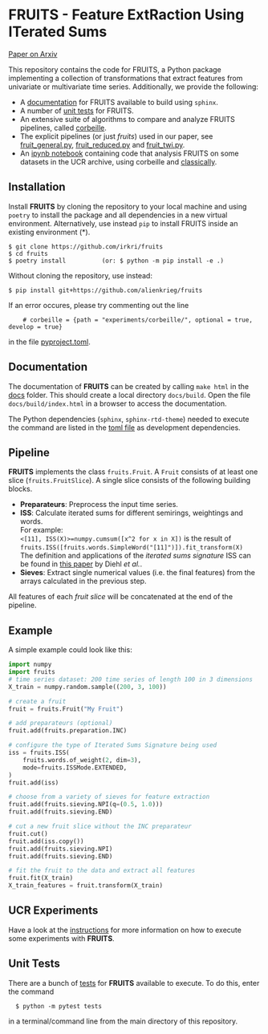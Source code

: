 # FRUITS - **F**eature Ext**R**action **U**sing **IT**erated **S**ums

[Paper on Arxiv](https://arxiv.org/abs/2311.14549)

This repository contains the code for FRUITS, a Python package implementing a collection of
transformations that extract features from univariate or multivariate time series. Additionally, we
provide the following:

- A [documentation](docs) for FRUITS available to build using `sphinx`.
- A number of [unit tests](tests) for FRUITS.
- An extensive suite of algorithms to compare and analyze FRUITS pipelines, called
  [corbeille](experiments/corbeille).
- The explicit pipelines (or just *fruits*) used in our paper, see
  [fruit_general.py](experiments/fruit_general.py),
  [fruit_reduced.py](experiments/fruit_reduced.py) and [fruit_twi.py](experiments/fruit_twi.py).
- An [ipynb notebook](experiments/datasets.ipynb) containing code that analysis FRUITS on some
  datasets in the UCR archive, using corbeille and
  [classically](https://github.com/irkri/classically).

## Installation
Install __FRUITS__ by cloning the repository to your local machine and using `poetry` to install
the package and all dependencies in a new virtual environment. Alternatively, use instead `pip` to
install FRUITS inside an existing environment (*).

    $ git clone https://github.com/irkri/fruits
    $ cd fruits
    $ poetry install          (or: $ python -m pip install -e .)

Without cloning the repository, use instead:

    $ pip install git+https://github.com/alienkrieg/fruits

If an error occures, please try commenting out the line
```
    # corbeille = {path = "experiments/corbeille/", optional = true, develop = true}
```
in the file [pyproject.toml](/pyproject.toml).

## Documentation
The documentation of __FRUITS__ can be created by calling `make html` in the [docs](docs) folder.
This should create a local directory `docs/build`. Open the file `docs/build/index.html` in a
browser to access the documentation.

The Python dependencies (`sphinx`, `sphinx-rtd-theme`) needed to execute the command are listed in
the [toml file](/pyproject.toml) as development dependencies.

## Pipeline
__FRUITS__ implements the class `fruits.Fruit`. A `Fruit` consists of at least one slice
(`fruits.FruitSlice`). A single slice consists of the following building blocks.

- **Preparateurs**: Preprocess the input time series.
- **ISS**: Calculate iterated sums for different semirings, weightings and words.<br>
  For example:<br>
  `<[11], ISS(X)>=numpy.cumsum([x^2 for x in X])` is the result of <br>
  `fruits.ISS([fruits.words.SimpleWord("[11]")]).fit_transform(X)`<br>
  The definition and applications of the *iterated sums signature* ISS can be found in [this paper](https://link.springer.com/article/10.1007/s10440-020-00333-x)
  by Diehl *et al.*.
- **Sieves**: Extract single numerical values (i.e. the final features) from the arrays calculated
  in the previous step.

All features of each _fruit slice_ will be concatenated at the end of the pipeline.

## Example
A simple example could look like this:
```python
import numpy
import fruits
# time series dataset: 200 time series of length 100 in 3 dimensions
X_train = numpy.random.sample((200, 3, 100))

# create a fruit
fruit = fruits.Fruit("My Fruit")

# add preparateurs (optional)
fruit.add(fruits.preparation.INC)

# configure the type of Iterated Sums Signature being used
iss = fruits.ISS(
    fruits.words.of_weight(2, dim=3),
    mode=fruits.ISSMode.EXTENDED,
)
fruit.add(iss)

# choose from a variety of sieves for feature extraction
fruit.add(fruits.sieving.NPI(q=(0.5, 1.0)))
fruit.add(fruits.sieving.END)

# cut a new fruit slice without the INC preparateur
fruit.cut()
fruit.add(iss.copy())
fruit.add(fruits.sieving.NPI)
fruit.add(fruits.sieving.END)

# fit the fruit to the data and extract all features
fruit.fit(X_train)
X_train_features = fruit.transform(X_train)
```

## UCR Experiments
Have a look at the [instructions](experiments/README.md) for more information on how to execute
some experiments with __FRUITS__.

## Unit Tests
There are a bunch of [tests](tests) for __FRUITS__ available to execute. To do this, enter the command
```
  $ python -m pytest tests
```
in a terminal/command line from the main directory of this repository.
